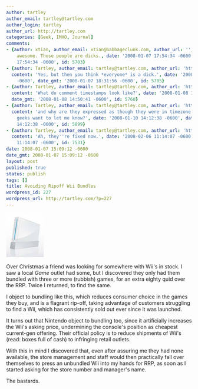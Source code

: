 ```yaml
---
author: tartley
author_email: tartley@tartley.com
author_login: tartley
author_url: http://tartley.com
categories: [Geek, IMHO, Journal]
comments:
- {author: xtian, author_email: xtian@babbageclunk.com, author_url: '', content: That's
    awesome. Those people are dicks., date: '2008-01-07 17:54:34 -0600', date_gmt: '2008-01-07
    17:54:34 -0600', id: 5703}
- {author: Tartley, author_email: tartley@tartley.com, author_url: 'http://tartley.com',
  content: 'Yes, but then you think *everyone* is a dick.', date: '2008-01-07 18:31:56
    -0600', date_gmt: '2008-01-07 18:31:56 -0600', id: 5705}
- {author: Tartley, author_email: tartley@tartley.com, author_url: 'http://tartley.com',
  content: 'What do comment timestamps look like?', date: '2008-01-08 14:50:41 -0600',
  date_gmt: '2008-01-08 14:50:41 -0600', id: 5760}
- {author: Tartley, author_email: tartley@tartley.com, author_url: 'http://tartley.com',
  content: 'and why are they expressed as though they were in timezone CST? Any Wordpress
    geeks want to let me know?', date: '2008-01-10 14:12:38 -0600', date_gmt: '2008-01-10
    14:12:38 -0600', id: 5899}
- {author: Tartley, author_email: tartley@tartley.com, author_url: 'http://tartley.com',
  content: 'Ah, they''re fixed now.', date: '2008-02-06 11:14:07 -0600', date_gmt: '2008-02-06
    11:14:07 -0600', id: 7531}
date: 2008-01-07 15:09:12 -0600
date_gmt: 2008-01-07 15:09:12 -0600
layout: post
published: true
status: publish
tags: []
title: Avoiding Ripoff Wii Bundles
wordpress_id: 227
wordpress_url: http://tartley.com/?p=227
---
```


![Naked Wii](/assets/2008/01/wii.jpg)

Over Christmas a friend was looking for somewhere with Wii's
in stock. I saw a local *Game* outlet had some, but I discovered they
only had them bundled with three or more (rubbish) games, for an extra
eighty quid over the RRP. Twice I returned, to find the same.

I object to bundling like this, which reduces consumer choice in the
games they buy, and is a flagrant rip-off, taking advantage of customers
struggling to find a Wii, which has consistently sold out ever since it
was launched.

It turns out that Nintendo object to bundling too, since it artificially
increases the Wii's asking price, undermining the console's position as
cheapest current-gen offering. Their official policy is to reduce
shipments of Wii's (read: boxes full of cash) to infringing retail
outlets.

With this in mind I discovered that, even after assuring me they had
none available, the store management and staff would then practically
fall over themselves to press an unbundled Wii into my hands for RRP, as
soon as I started asking for the store number and manager's name.

The bastards.
